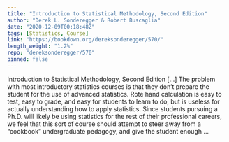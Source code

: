 ```yaml
---
title: "Introduction to Statistical Methodology, Second Edition"
author: "Derek L. Sonderegger & Robert Buscaglia"
date: "2020-12-09T00:18:48Z"
tags: [Statistics, Course]
link: "https://bookdown.org/dereksonderegger/570/"
length_weight: "1.2%"
repo: "dereksonderegger/570"
pinned: false
---
```


Introduction to Statistical Methodology, Second Edition [...] The problem with most introductory statistics courses is that they don’t prepare the student for the use of advanced statistics. Rote hand calculation is easy to test, easy to grade, and easy for students to learn to do, but is useless for actually understanding how to apply statistics. Since students pursuing a Ph.D. will likely be using statistics for the rest of their professional careers, we feel that this sort of course should attempt to steer away from a “cookbook” undergraduate pedagogy, and give the student enough ...
